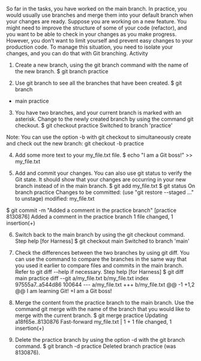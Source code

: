 So far in the tasks, you have worked on the main branch. In practice, you would usually use branches and merge them into your default branch when your changes are ready. 
Suppose you are working on a new feature. You might need to improve the structure of some of your code (refactor), and you want to be able to check in your changes as you make progress. However, you don’t want to limit yourself and prevent easy changes to your production code. To manage this situation, you need to isolate your changes, and you can do that with Git branching. 
Activity

1.	Create a new branch, using the git branch command with the name of the new branch.
$ git branch practice

2.	Use git branch to see all the branches that have been created.
$ git branch
* main
  practice

3.	You have two branches, and your current branch is marked with an asterisk. Change to the newly created branch by using the command git checkout.
$ git checkout practice
Switched to branch 'practice'

Note: You can use the option -b with git checkout to simultaneously create and check out the new branch: git checkout -b practice

4.	Add some more text to your my_file.txt file.
$ echo "I am a Git boss!" >> my_file.txt

5.	Add and commit your changes. You can also use git status to verify the Git state. It should show that your changes are occurring in your new branch instead of in the main branch.
$ git add my_file.txt
$ git status
On branch practice
Changes to be committed:
  (use "git restore --staged <file>..." to unstage)
        modified:   my_file.txt

$ git commit -m "Added a comment in the practice branch"
[practice 8130876] Added a comment in the practice branch
 1 file changed, 1 insertion(+)

6.	Switch back to the main branch by using the git checkout command.  
Step help [for Harness]
$ git checkout main
Switched to branch 'main'

7.	Check the differences between the two branches by using git diff. You can use the command to compare the branches in the same way that you used it earlier to compare files and commits in the main branch. Refer to git diff --help if necessary.
Step help [for Harness]
$ git diff main practice 
diff --git a/my_file.txt b/my_file.txt
index 97555a7..a544d86 100644
--- a/my_file.txt
+++ b/my_file.txt
@@ -1 +1,2 @@
 I am learning Git!
+I am a Git boss!

8.	Merge the content from the practice branch to the main branch. Use the command git merge with the name of the branch that you would like to merge with the current branch.
$ git merge practice
Updating a18f65e..8130876
Fast-forward
 my_file.txt | 1 +
 1 file changed, 1 insertion(+)

9.	Delete the practice branch by using the option -d with the git branch command.
$ git branch -d practice
Deleted branch practice (was 8130876).
